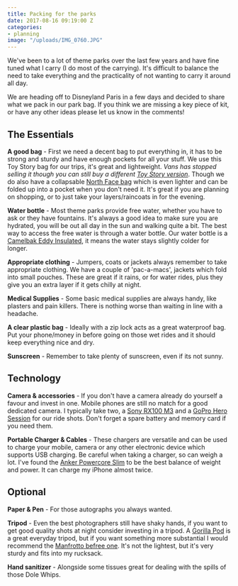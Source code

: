 ```yaml
---
title: Packing for the parks
date: 2017-08-16 09:19:00 Z
categories:
- planning
image: "/uploads/IMG_0760.JPG"
---
```


We've been to a lot of theme parks over the last few years and have fine tuned what I carry (I do most of the carrying). It's difficult to balance the need to take everything and the practicality of not wanting to carry it around all day.

We are heading off to Disneyland Paris in a few days and decided to share what we pack in our park bag. If you think we are missing a key piece of kit, or have any other ideas please let us know in the comments!

## The Essentials

**A good bag** - First we need a decent bag to put everything in, it has to be strong and sturdy and have enough pockets for all your stuff. We use this Toy Story bag for our trips, it's great and lightweight. *Vans has stopped selling it though you can still buy a different [Toy Story version](http://amzn.to/2w9asfL)*. Though we do also have a collapsable [North Face bag](http://amzn.to/2wTlpCW) which is even lighter and can be folded up into a pocket when you don't need it. It's great if you are planning on shopping, or to just take your layers/raincoats in for the evening.

**Water bottle** - Most theme parks provide free water, whether you have to ask or they have fountains. It's always a good idea to make sure you are hydrated, you will be out all day in the sun and walking quite a bit. The best way to access the free water is through a water bottle. Our water bottle is a [Camelbak Eddy Insulated](http://amzn.to/2vfHsEp), it means the water stays slightly colder for longer.

**Appropriate clothing** - Jumpers, coats or jackets always remember to take appropriate clothing. We have a couple of 'pac-a-macs', jackets which fold into small pouches. These are great if it rains, or for water rides, plus they give you an extra layer if it gets chilly at night.

**Medical Supplies** - Some basic medical supplies are always handy, like plasters and pain killers. There is nothing worse than waiting in line with a headache.

**A clear plastic bag** - Ideally with a zip lock acts as a great waterproof bag. Put your phone/money in before going on those wet rides and it should keep everything nice and dry.

**Sunscreen** - Remember to take plenty of sunscreen, even if its not sunny.

## Technology

**Camera & accessories** - If you don't have a camera already do yourself a favour and invest in one. Mobile phones are still no match for a good dedicated camera. I typically take two, a [Sony RX100 M3](http://amzn.to/2wT2B6Q) and a [GoPro Hero Session](http://amzn.to/2wfO4Qi) for our ride shots. Don't forget a spare battery and memory card if you need them.

**Portable Charger & Cables** - These chargers are versatile and can be used to charge your mobile, camera or any other electronic device which supports USB charging. Be careful when taking a charger, so can weigh a lot. I've found the [Anker Powercore Slim](http://amzn.to/2wTlZR8) to be the best balance of weight and power. It can charge my iPhone almost twice.

## Optional

**Paper & Pen** - For those autographs you always wanted.

**Tripod** - Even the best photographers still have shaky hands, if you want to get good quality shots at night consider investing in a tripod. A [Gorilla Pod](http://amzn.to/2wSCMnC) is a great everyday tripod, but if you want something more substantial I would recommend the [Manfrotto befree one](http://amzn.to/2wT5rsB). It's not the lightest, but it's very sturdy and fits into my rucksack.

**Hand sanitizer** - Alongside some tissues great for dealing with the spills of those Dole Whips.